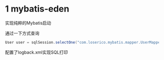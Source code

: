 # 1 mybatis-eden

实现纯粹的Mybatis启动

通过一下方式查询

```java
User user = sqlSession.selectOne("com.loserico.mybatis.mapper.UserMapper.selectById", 1)
```

配置了logback.xml实现SQL打印